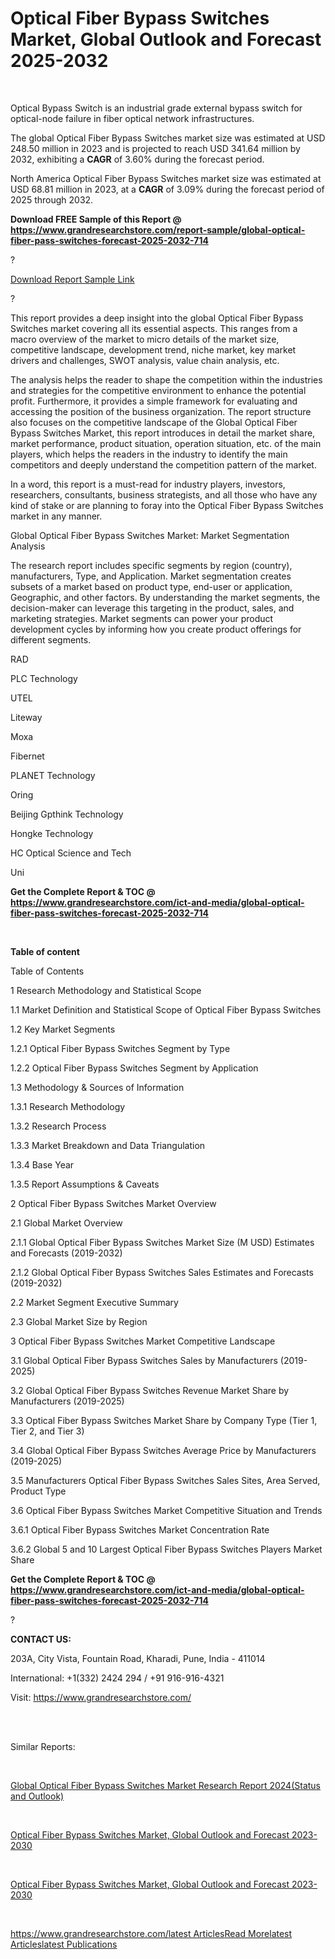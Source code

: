 <h1>Optical Fiber Bypass Switches Market, Global Outlook and Forecast 2025-2032</h1><br/><p>Optical Bypass Switch is an industrial grade external bypass switch for optical-node failure in fiber optical network infrastructures.</p>
 
 
 
 <p>The global Optical Fiber Bypass Switches market size was estimated at USD 248.50 million in 2023 and is projected to reach USD 341.64 million by 2032, exhibiting a <strong>CAGR</strong> of 3.60% during the forecast period.</p>
 
 
 
 <p>North America Optical Fiber Bypass Switches market size was estimated at USD 68.81 million in 2023, at a <strong>CAGR</strong> of 3.09% during the forecast period of 2025 through 2032.</p>
 
 
 
 <div><b>Download FREE Sample of this Report @ <a href="https://www.grandresearchstore.com/report-sample/global-optical-fiber-pass-switches-forecast-2025-2032-714">https://www.grandresearchstore.com/report-sample/global-optical-fiber-pass-switches-forecast-2025-2032-714</a></b></div>
 
 
 
 <p>? </p>
 
 
 
 <p><a href="https://www.grandresearchstore.com/mr-admin/report-sample/global-optical-fiber-pass-switches-forecast-2025-2032-714">Download Report Sample Link</a></p>
 
 
 
 <p>? </p>
 
 
 
 <p>This report provides a deep insight into the global Optical Fiber Bypass Switches market covering all its essential aspects. This ranges from a macro overview of the market to micro details of the market size, competitive landscape, development trend, niche market, key market drivers and challenges, SWOT analysis, value chain analysis, etc.</p>
 
 
 
 <p>The analysis helps the reader to shape the competition within the industries and strategies for the competitive environment to enhance the potential profit. Furthermore, it provides a simple framework for evaluating and accessing the position of the business organization. The report structure also focuses on the competitive landscape of the Global Optical Fiber Bypass Switches Market, this report introduces in detail the market share, market performance, product situation, operation situation, etc. of the main players, which helps the readers in the industry to identify the main competitors and deeply understand the competition pattern of the market.</p>
 
 
 
 <p>In a word, this report is a must-read for industry players, investors, researchers, consultants, business strategists, and all those who have any kind of stake or are planning to foray into the Optical Fiber Bypass Switches market in any manner.</p>
 
 
 
 <p>Global Optical Fiber Bypass Switches Market: Market Segmentation Analysis</p>
 
 
 
 <p>The research report includes specific segments by region (country), manufacturers, Type, and Application. Market segmentation creates subsets of a market based on product type, end-user or application, Geographic, and other factors. By understanding the market segments, the decision-maker can leverage this targeting in the product, sales, and marketing strategies. Market segments can power your product development cycles by informing how you create product offerings for different segments.</p>
 
 
 
 <p>RAD</p>
 
 
 
 <p>PLC Technology</p>
 
 
 
 <p>UTEL</p>
 
 
 
 <p>Liteway</p>
 
 
 
 <p>Moxa</p>
 
 
 
 <p>Fibernet</p>
 
 
 
 <p>PLANET Technology</p>
 
 
 
 <p>Oring</p>
 
 
 
 <p>Beijing Gpthink Technology</p>
 
 
 
 <p>Hongke Technology</p>
 
 
 
 <p>HC Optical Science and Tech</p>
 
 
 
 <p>Uni</p>
 
 
 
 <div><b>Get the Complete Report & TOC @ <a href="https://www.grandresearchstore.com/ict-and-media/global-optical-fiber-pass-switches-forecast-2025-2032-714">https://www.grandresearchstore.com/ict-and-media/global-optical-fiber-pass-switches-forecast-2025-2032-714</a></b></div>
 
 
 
 <p><br />
 
 <b>Table of content</b></p>
 
 
 
 <p>Table of Contents<br />
 
 1 Research Methodology and Statistical Scope<br />
 
 1.1 Market Definition and Statistical Scope of Optical Fiber Bypass Switches<br />
 
 1.2 Key Market Segments<br />
 
 1.2.1 Optical Fiber Bypass Switches Segment by Type<br />
 
 1.2.2 Optical Fiber Bypass Switches Segment by Application<br />
 
 1.3 Methodology & Sources of Information<br />
 
 1.3.1 Research Methodology<br />
 
 1.3.2 Research Process<br />
 
 1.3.3 Market Breakdown and Data Triangulation<br />
 
 1.3.4 Base Year<br />
 
 1.3.5 Report Assumptions & Caveats<br />
 
 2 Optical Fiber Bypass Switches Market Overview<br />
 
 2.1 Global Market Overview<br />
 
 2.1.1 Global Optical Fiber Bypass Switches Market Size (M USD) Estimates and Forecasts (2019-2032)<br />
 
 2.1.2 Global Optical Fiber Bypass Switches Sales Estimates and Forecasts (2019-2032)<br />
 
 2.2 Market Segment Executive Summary<br />
 
 2.3 Global Market Size by Region<br />
 
 3 Optical Fiber Bypass Switches Market Competitive Landscape<br />
 
 3.1 Global Optical Fiber Bypass Switches Sales by Manufacturers (2019-2025)<br />
 
 3.2 Global Optical Fiber Bypass Switches Revenue Market Share by Manufacturers (2019-2025)<br />
 
 3.3 Optical Fiber Bypass Switches Market Share by Company Type (Tier 1, Tier 2, and Tier 3)<br />
 
 3.4 Global Optical Fiber Bypass Switches Average Price by Manufacturers (2019-2025)<br />
 
 3.5 Manufacturers Optical Fiber Bypass Switches Sales Sites, Area Served, Product Type<br />
 
 3.6 Optical Fiber Bypass Switches Market Competitive Situation and Trends<br />
 
 3.6.1 Optical Fiber Bypass Switches Market Concentration Rate<br />
 
 3.6.2 Global 5 and 10 Largest Optical Fiber Bypass Switches Players Market Share</p>
 
 
 
 <div><b>Get the Complete Report & TOC @ <a href="https://www.grandresearchstore.com/ict-and-media/global-optical-fiber-pass-switches-forecast-2025-2032-714">https://www.grandresearchstore.com/ict-and-media/global-optical-fiber-pass-switches-forecast-2025-2032-714</a></b></div>
 
 
 
 <p>? </p>
 
 
 
 <p><b>CONTACT US:</b><br />
 
 203A, City Vista, Fountain Road, Kharadi, Pune, India - 411014<br />
 
 International: +1(332) 2424 294 / +91 916-916-4321<br />
 
 Visit: <a href="https://www.grandresearchstore.com/">https://www.grandresearchstore.com/</a><br />
 
 <br />
 
 <br />
 
 Similar Reports:<br />
 
 <br />
 
 <a href="https://www.grandresearchstore.com/ict-and-media/global-optical-fiber-pass-switches-2024-813">Global Optical Fiber Bypass Switches Market Research Report 2024(Status and Outlook)</a><br />
 
 <br />
 
 <a href="https://www.grandresearchstore.com/ict-and-media/global-optical-fiber-pass-switches-forecast-2023-2030-380">Optical Fiber Bypass Switches Market, Global Outlook and Forecast 2023-2030</a><br />
 
 <br />
 
 <a href="https://www.grandresearchstore.com/ict-and-media/global-optical-fiber-pass-switches-forecast-2023-2030-489">Optical Fiber Bypass Switches Market, Global Outlook and Forecast 2023-2030</a><br />
 
 <br />
 
 <a href="https://gyeongbokgung.com">https://www.grandresearchstore.com/</a><a href="https://hallyeomaritime.com">latest Articles</a><a href="https://jingwansa.com">Read More</a><a href="https://nguoiviet.jp/">latest Articles</a><a href="https://www.intelmarketresearch.com/">latest Publications</a></p>
